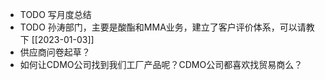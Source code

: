- TODO 写月度总结
- TODO 孙涛部门，主要是酸酯和MMA业务，建立了客户评价体系，可以请教下 [[2023-01-03]]
- 供应商问卷起草？
- 如何让CDMO公司找到我们工厂产品呢？CDMO公司都喜欢找贸易商么？